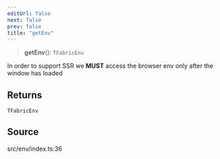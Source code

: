 ```yaml
---
editUrl: false
next: false
prev: false
title: "getEnv"
---
```


> **getEnv**(): `TFabricEnv`

In order to support SSR we **MUST** access the browser env only after the window has loaded

## Returns

`TFabricEnv`

## Source

src/env/index.ts:36
